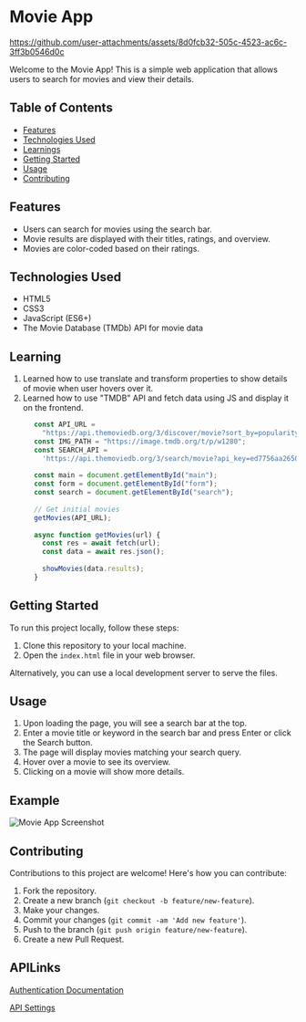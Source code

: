 ﻿# Movie App 
https://github.com/user-attachments/assets/8d0fcb32-505c-4523-ac6c-3ff3b0546d0c


                    
Welcome to the Movie App! This is a simple web application that allows users to search for movies and view their details.

## Table of Contents

- [Features](#features)
- [Technologies Used](#technologies-used)
- [Learnings](#learning)
- [Getting Started](#getting-started)
- [Usage](#usage)
- [Contributing](#contributing)




## Features

- Users can search for movies using the search bar.
- Movie results are displayed with their titles, ratings, and overview.
- Movies are color-coded based on their ratings.

## Technologies Used

- HTML5
- CSS3
- JavaScript (ES6+)
- The Movie Database (TMDb) API for movie data

## Learning

1. Learned how to use translate and transform properties to show details of movie when user hovers over it.
2. Learned how to use "TMDB" API and fetch data using JS and display it on the frontend.

```javascript
      const API_URL =
        "https://api.themoviedb.org/3/discover/movie?sort_by=popularity.desc&api_key=ed7756aa2650fb383eb9f4724bb243d9&page=1";
      const IMG_PATH = "https://image.tmdb.org/t/p/w1280";
      const SEARCH_API =
        'https://api.themoviedb.org/3/search/movie?api_key=ed7756aa2650fb383eb9f4724bb243d9&query="';
      
      const main = document.getElementById("main");
      const form = document.getElementById("form");
      const search = document.getElementById("search");
      
      // Get initial movies
      getMovies(API_URL);
      
      async function getMovies(url) {
        const res = await fetch(url);
        const data = await res.json();
      
        showMovies(data.results);
      }
```
## Getting Started

To run this project locally, follow these steps:

1. Clone this repository to your local machine.
2. Open the `index.html` file in your web browser.

Alternatively, you can use a local development server to serve the files.

## Usage

1. Upon loading the page, you will see a search bar at the top.
2. Enter a movie title or keyword in the search bar and press Enter or click the Search button.
3. The page will display movies matching your search query.
4. Hover over a movie to see its overview.
5. Clicking on a movie will show more details.

## Example

![Movie App Screenshot](https://github.com/tejth/Movie-App/assets/110801292/a2887e8d-6791-4925-ad63-fc6efabd645a)


## Contributing

Contributions to this project are welcome! Here's how you can contribute:

1. Fork the repository.
2. Create a new branch (`git checkout -b feature/new-feature`).
3. Make your changes.
4. Commit your changes (`git commit -am 'Add new feature'`).
5. Push to the branch (`git push origin feature/new-feature`).
6. Create a new Pull Request.


## APILinks

[Authentication Documentation](https://developer.themoviedb.org/docs/authentication-application)

[API Settings](https://www.themoviedb.org/settings/api)
